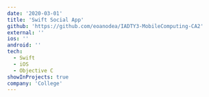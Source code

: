 ```yaml
---
date: '2020-03-01'
title: 'Swift Social App'
github: 'https://github.com/eoanodea/IADTY3-MobileComputing-CA2'
external: ''
ios: ''
android: ''
tech:
  - Swift
  - iOS
  - Objective C
showInProjects: true
company: 'College'
---
```

